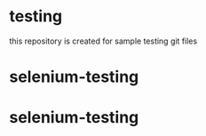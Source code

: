 # testing
 this repository is created for sample testing git files
# selenium-testing
# selenium-testing
